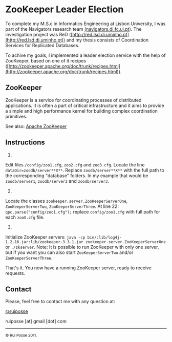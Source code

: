 ZooKeeper Leader Election
========================

To complete my M.S.c in Informatics Engineering at Lisbon University, I was part of the Navigators research team [(navigators.di.fc.ul.pt](http://navigators.di.fc.ul.pt)). The investigation project was ReD ([http://red.lsd.di.uminho.pt](http://red.lsd.di.uminho.pt)) and my thesis consists of Coordination Services for Replicated Databases.

To achive my goals, I implemented a leader election service with the help of ZooKeeper, based on one of it recipes ([http://zookeeper.apache.org/doc/trunk/recipes.html](http://zookeeper.apache.org/doc/trunk/recipes.html)).

ZooKeeper
---------

ZooKeeper is a service for coordinating processes of distributed applications. It is often a part of critical infrastructure and it aims to provide a simple and high performance kernel for building complex coordination primitives.

See also: [Apache ZooKeeper](http://zookeeper.apache.org/)

Instructions
------------

1.
Edit files `/config/zoo1.cfg`, `zoo2.cfg` and `zoo3.cfg`. Locate the line `dataDir=zoodb/server**X**`. Replace `zoodb/server**X**` with the full path to the corresponding "database" folders. In my example that would be `zoodb/server1`, `zoodb/server2` and `zoodb/server3`.

2.
Locate the classes `zookeeper.server.ZooKeeperServerOne`, `ZooKeeperServerTwo`, `ZooKeeperServerThree`. At line 22: `qpc.parse("config/zoo1.cfg");` replace `config/zoo1.cfg` with full path for each `zooX.cfg` file.

3.
Initialize ZooKeeper servers: `java -cp bin/:lib/log4j-1.2.16.jar:lib/zookeeper-3.3.1.jar zookeeper.server.ZooKeeperServerOne` or `./zkserver`. Note: It is possible to run ZooKeeper with only one server, but if you want you can also start `ZooKeeperServerTwo` and/or `ZooKeeperServerThree`.

That's it. You now have a running ZooKeeper server, ready to receive requests.

Contact
-------

Please, feel free to contact me with any question at:

[@ruiposse](https://twitter.com/#!/ruiposse)

ruiposse [at] gmail [dot] com

<hr>

<small>© Rui Posse 2011.</small>